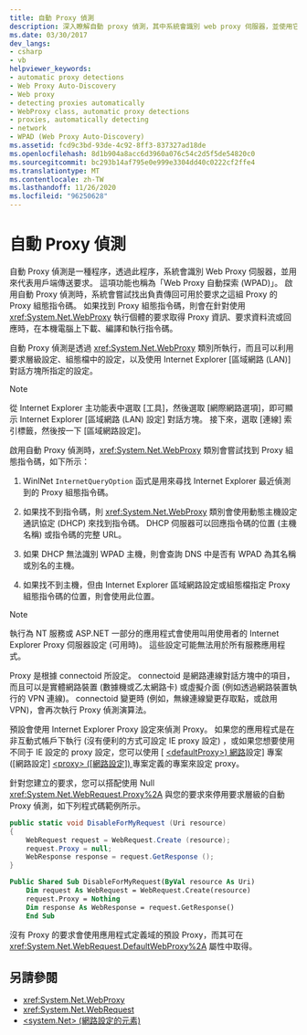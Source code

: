 ```yaml
---
title: 自動 Proxy 偵測
description: 深入瞭解自動 proxy 偵測，其中系統會識別 web proxy 伺服器，並使用它來代表用戶端傳送要求。
ms.date: 03/30/2017
dev_langs:
- csharp
- vb
helpviewer_keywords:
- automatic proxy detections
- Web Proxy Auto-Discovery
- Web proxy
- detecting proxies automatically
- WebProxy class, automatic proxy detections
- proxies, automatically detecting
- network
- WPAD (Web Proxy Auto-Discovery)
ms.assetid: fcd9c3bd-93de-4c92-8ff3-837327ad18de
ms.openlocfilehash: 8d1b904a8acc6d3960a076c54c2d5f5de54820c0
ms.sourcegitcommit: bc293b14af795e0e999e3304dd40c0222cf2ffe4
ms.translationtype: MT
ms.contentlocale: zh-TW
ms.lasthandoff: 11/26/2020
ms.locfileid: "96250628"
---
```

# <a name="automatic-proxy-detection"></a>自動 Proxy 偵測

自動 Proxy 偵測是一種程序，透過此程序，系統會識別 Web Proxy 伺服器，並用來代表用戶端傳送要求。 這項功能也稱為「Web Proxy 自動探索 (WPAD)」。 啟用自動 Proxy 偵測時，系統會嘗試找出負責傳回可用於要求之這組 Proxy 的 Proxy 組態指令碼。 如果找到 Proxy 組態指令碼，則會在針對使用 <xref:System.Net.WebProxy> 執行個體的要求取得 Proxy 資訊、要求資料流或回應時，在本機電腦上下載、編譯和執行指令碼。  
  
 自動 Proxy 偵測是透過 <xref:System.Net.WebProxy> 類別所執行，而且可以利用要求層級設定、組態檔中的設定，以及使用 Internet Explorer [區域網路 (LAN)] 對話方塊所指定的設定。  
  
> [!NOTE]
> 從 Internet Explorer 主功能表中選取 [工具]，然後選取 [網際網路選項]，即可顯示 Internet Explorer [區域網路 (LAN) 設定] 對話方塊。 接下來，選取 [連線] 索引標籤，然後按一下 [區域網路設定]。  
  
 啟用自動 Proxy 偵測時，<xref:System.Net.WebProxy> 類別會嘗試找到 Proxy 組態指令碼，如下所示：  
  
1. WinINet `InternetQueryOption` 函式是用來尋找 Internet Explorer 最近偵測到的 Proxy 組態指令碼。  
  
2. 如果找不到指令碼，則 <xref:System.Net.WebProxy> 類別會使用動態主機設定通訊協定 (DHCP) 來找到指令碼。 DHCP 伺服器可以回應指令碼的位置 (主機名稱) 或指令碼的完整 URL。  
  
3. 如果 DHCP 無法識別 WPAD 主機，則會查詢 DNS 中是否有 WPAD 為其名稱或別名的主機。  
  
4. 如果找不到主機，但由 Internet Explorer 區域網路設定或組態檔指定 Proxy 組態指令碼的位置，則會使用此位置。  
  
> [!NOTE]
> 執行為 NT 服務或 ASP.NET 一部分的應用程式會使用叫用使用者的 Internet Explorer Proxy 伺服器設定 (可用時)。 這些設定可能無法用於所有服務應用程式。  
  
 Proxy 是根據 connectoid 所設定。 connectoid 是網路連線對話方塊中的項目，而且可以是實體網路裝置 (數據機或乙太網路卡) 或虛擬介面 (例如透過網路裝置執行的 VPN 連線)。 connectoid 變更時 (例如，無線連線變更存取點，或啟用 VPN)，會再次執行 Proxy 偵測演算法。  
  
 預設會使用 Internet Explorer Proxy 設定來偵測 Proxy。 如果您的應用程式是在非互動式帳戶下執行 (沒有便利的方式可設定 IE proxy 設定) ，或如果您想要使用不同于 IE 設定的 proxy 設定，您可以使用 [ [ \<defaultProxy>) 網路](../configure-apps/file-schema/network/defaultproxy-element-network-settings.md)設定] 專案 ([網路設定] [ \<proxy> ([網路設定]) ](../configure-apps/file-schema/network/proxy-element-network-settings.md)專案定義的專案來設定 proxy。  
  
 針對您建立的要求，您可以搭配使用 Null <xref:System.Net.WebRequest.Proxy%2A> 與您的要求來停用要求層級的自動 Proxy 偵測，如下列程式碼範例所示。  
  
```csharp  
public static void DisableForMyRequest (Uri resource)  
{  
    WebRequest request = WebRequest.Create (resource);  
    request.Proxy = null;  
    WebResponse response = request.GetResponse ();  
}  
```  
  
```vb  
Public Shared Sub DisableForMyRequest(ByVal resource As Uri)  
    Dim request As WebRequest = WebRequest.Create(resource)  
    request.Proxy = Nothing  
    Dim response As WebResponse = request.GetResponse()  
    End Sub
```  
  
 沒有 Proxy 的要求會使用應用程式定義域的預設 Proxy，而其可在 <xref:System.Net.WebRequest.DefaultWebProxy%2A> 屬性中取得。  
  
## <a name="see-also"></a>另請參閱

- <xref:System.Net.WebProxy>
- <xref:System.Net.WebRequest>
- [\<system.Net> (網路設定的元素) ](../configure-apps/file-schema/network/system-net-element-network-settings.md)
